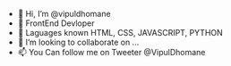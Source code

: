- 👋 Hi, I’m @vipuldhomane
- 👀 FrontEnd Devloper
- 🌱 Laguages known HTML, CSS, JAVASCRIPT, PYTHON
- 💞️ I’m looking to collaborate on ...
- 📫 You Can follow me on Tweeter @VipulDhomane

<!---
vipuldhomane/vipuldhomane is a ✨ special ✨ repository because its `README.md` (this file) appears on your GitHub profile.
You can click the Preview link to take a look at your changes.
--->
